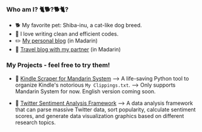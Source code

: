 ### Who am I? 🐈🐕?🐕🐈?
- 🐕 My favorite pet: Shiba-inu, a cat-like dog breed.
- 🚿 I love writing clean and efficient codes.
- ✏️ [My personal blog](https://shiba.meowshiba.com/) (in Madarin)
- 🌄 [Travel blog with my partner](https://meowshiba.com/) (in Madarin)

### My Projects - feel free to try them!
- 📘 [Kindle Scraper for Mandarin System](https://github.com/xwshiba/kindle_scraper_zh)
  --> A life-saving Python tool to organize Kindle's notorious `My Clippings.txt`. 
  --> Only supports Mandarin System for now. English version coming soon.
  
- 💬 [Twitter Sentiment Analysis Framework](https://github.com/xwshiba/twitter-sentiment-analysis)
  --> A data analysis framework that can parse massive Twitter data, sort popularity, calculate sentiment scores, and generate data visualization graphics based on different research topics.

<!--
**xwshiba/xwshiba** is a ✨ _special_ ✨ repository because its `README.md` (this file) appears on your GitHub profile.

Here are some ideas to get you started:

- 🔭 I’m currently working on ...
- 🌱 I’m currently learning ...
- 👯 I’m looking to collaborate on ...
- 🤔 I’m looking for help with ...
- 💬 Ask me about ...
- 📫 How to reach me: ...
- 😄 Pronouns: ...
- ⚡ Fun fact: ...
-->
